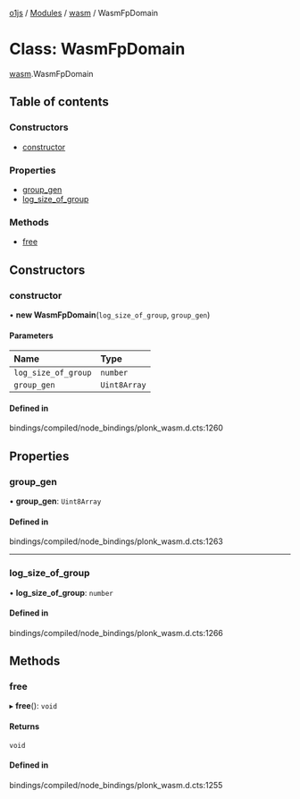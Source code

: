 [o1js](../README.md) / [Modules](../modules.md) / [wasm](../modules/wasm.md) / WasmFpDomain

# Class: WasmFpDomain

[wasm](../modules/wasm.md).WasmFpDomain

## Table of contents

### Constructors

- [constructor](wasm.WasmFpDomain.md#constructor)

### Properties

- [group\_gen](wasm.WasmFpDomain.md#group_gen)
- [log\_size\_of\_group](wasm.WasmFpDomain.md#log_size_of_group)

### Methods

- [free](wasm.WasmFpDomain.md#free)

## Constructors

### constructor

• **new WasmFpDomain**(`log_size_of_group`, `group_gen`)

#### Parameters

| Name | Type |
| :------ | :------ |
| `log_size_of_group` | `number` |
| `group_gen` | `Uint8Array` |

#### Defined in

bindings/compiled/node_bindings/plonk_wasm.d.cts:1260

## Properties

### group\_gen

• **group\_gen**: `Uint8Array`

#### Defined in

bindings/compiled/node_bindings/plonk_wasm.d.cts:1263

___

### log\_size\_of\_group

• **log\_size\_of\_group**: `number`

#### Defined in

bindings/compiled/node_bindings/plonk_wasm.d.cts:1266

## Methods

### free

▸ **free**(): `void`

#### Returns

`void`

#### Defined in

bindings/compiled/node_bindings/plonk_wasm.d.cts:1255
